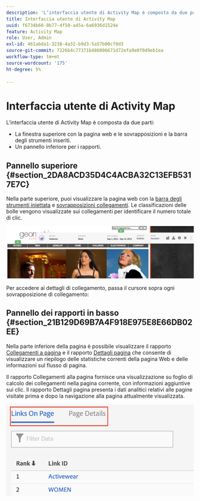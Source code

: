 ```yaml
---
description: 'L’interfaccia utente di Activity Map è composta da due parti '
title: Interfaccia utente di Activity Map
uuid: f6734b60-0b77-4f50-a45a-6a6936d1524e
feature: Activity Map
role: User, Admin
exl-id: 461abda1-3238-4a32-b9d3-5a57b00cf0d3
source-git-commit: 7226b4c77371b486006671d72efa9e0f0d9eb1ea
workflow-type: tm+mt
source-wordcount: '175'
ht-degree: 5%

---
```


# Interfaccia utente di Activity Map

L’interfaccia utente di Activity Map è composta da due parti:

* La finestra superiore con la pagina web e le sovrapposizioni e la barra degli strumenti inseriti.
* Un pannello inferiore per i rapporti.

## Pannello superiore {#section_2DA8ACD35D4C4ACBA32C13EFB5317E7C}

Nella parte superiore, puoi visualizzare la pagina web con la [barra degli strumenti iniettata](/help/analyze/activity-map/activitymap-standard-live.md) e [sovrapposizioni collegamenti](/help/analyze/activity-map/activitymap-gainerslosers.md). Le classificazioni delle bolle vengono visualizzate sui collegamenti per identificare il numero totale di clic.

![](assets/top_panel.png)

Per accedere ai dettagli di collegamento, passa il cursore sopra ogni sovrapposizione di collegamento:

## Pannello dei rapporti in basso {#section_21B129D69B7A4F918E975E8E66DB02EE}

Nella parte inferiore della pagina è possibile visualizzare il rapporto [Collegamenti a pagina](/help/analyze/activity-map/activitymap-links-report.md) e il rapporto [Dettagli pagina](/help/analyze/activity-map/activitymap-page-flow.md) che consente di visualizzare un riepilogo delle statistiche correnti della pagina Web e delle informazioni sul flusso di pagina.

Il rapporto Collegamenti alla pagina fornisce una visualizzazione su foglio di calcolo dei collegamenti nella pagina corrente, con informazioni aggiuntive sui clic. Il rapporto Dettagli pagina presenta i dati analitici relativi alle pagine visitate prima e dopo la navigazione alla pagina attualmente visualizzata.

![](assets/bottom_panel.png)
